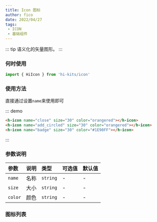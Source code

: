 ```yaml
---
title: Icon 图标
author: fico
date: 2022/04/27
tags:
 - ICON
 - 基础组件
---
```

::: tip
语义化的矢量图形。
:::
### 何时使用

```ts
import { HiIcon } from 'hi-kits/icon'
```
### 使用方法
直接通过设置`name`来使用即可

::: demo
```html
<h-icon name="close" size="30" color="orangered"></h-icon>
<h-icon name="add_circled" size="30" color="orangered"></h-icon>
<h-icon name="badge" size="30" color="#1E90FF"></h-icon>
```
:::

### 参数说明

|参数|说明|类型|可选值|默认值
|:--|:--|:--|:-----|:---
| `name` | 名称 | `string` | - | -
| `size` | 大小 | `string` | - | -
| `color` | 颜色 | `string` | - | -  | -

### 图标列表
<iconlist />

